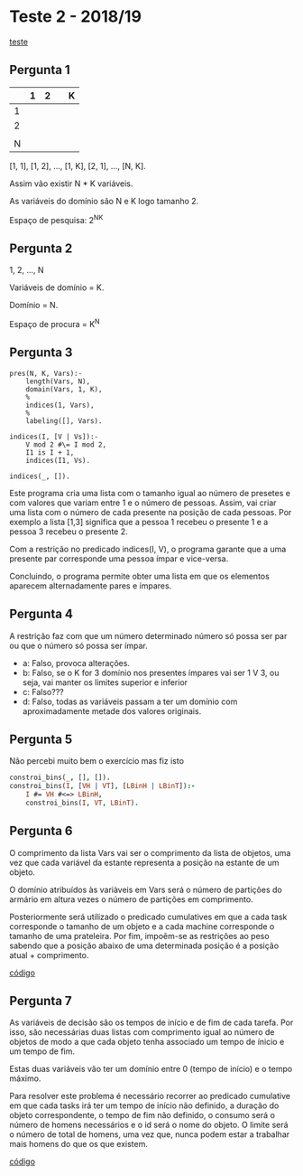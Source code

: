# Teste 2 - 2018/19

[teste](https://drive.google.com/drive/folders/1MngkqQ8Iqumq8xZteWe61fOYSOQFKg4N)

## Pergunta 1

| |1|2| |K|
|-|-|-|-|-|
|1| | | | |
|2| | | | |
| | | | | |
|N| | | | |

[1, 1], [1, 2], ..., [1, K], [2, 1], ..., [N, K].

Assim vão existir N * K variáveis.

As variáveis do domínio são N e K logo tamanho 2.

Espaço de pesquisa: 2<sup>NK</sup>

## Pergunta 2

1, 2, ..., N

Variáveis de domínio = K.

Domínio = N.

Espaço de procura = K<sup>N</sup>

## Pergunta 3

```
pres(N, K, Vars):-
	length(Vars, N),
	domain(Vars, 1, K),
	%
	indices(1, Vars),
	%
	labeling([], Vars).

indices(I, [V | Vs]):-
	V mod 2 #\= I mod 2,
	I1 is I + 1,
	indices(I1, Vs).

indices(_, []).
```
Este programa cria uma lista com o tamanho igual ao número de presetes e com valores que variam entre 1 e o número de pessoas. Assim, vai criar uma lista com o número de cada presente na posição de cada pessoas. Por exemplo a lista [1,3] significa que a pessoa 1 recebeu o presente 1 e a pessoa 3 recebeu o presente 2.

Com a restrição no predicado indices(I, V), o programa garante que a uma presente par corresponde uma pessoa ímpar e vice-versa.

Concluindo, o programa permite obter uma lista em que os elementos aparecem alternadamente pares e ímpares.

## Pergunta 4

A restrição faz com que um número determinado número só possa ser par ou que o número só possa ser ímpar.
- a: Falso, provoca alterações.
- b: Falso, se o K for 3 domínio nos presentes ímpares vai ser 1 V 3, ou seja, vai manter os limites superior e inferior
- c: Falso???
- d: Falso, todas as variáveis passam a ter um domínio com aproximadamente metade dos valores originais.

## Pergunta 5

Não percebi muito bem o exercício mas fiz isto
```prolog
constroi_bins(_, [], []).
constroi_bins(I, [VH | VT], [LBinH | LBinT]):-
	I #= VH #<=> LBinH,
	constroi_bins(I, VT, LBinT).
```

## Pergunta 6

O comprimento da lista Vars vai ser o comprimento da lista de objetos, uma vez que cada variável da estante representa a posição na estante de um objeto.

O domínio atribuídos às variàveis em Vars será o número de partições do armário em altura vezes o número de partições em comprimento.

Posteriormente será utilizado o predicado cumulatives em que a cada task corresponde o tamanho de um objeto e a cada machine corresponde o tamanho de uma prateleira. Por fim, impoẽm-se as restrições ao peso sabendo que a posição abaixo de uma determinada posição é a posição atual + comprimento.

[código](resolucao.pl#L36)

## Pergunta 7

As variáveis de decisão são os tempos de início e de fim de cada tarefa. Por isso, são necessárias duas listas com comprimento igual ao número de objetos de modo a que cada objeto tenha associado um tempo de ínicio e um tempo de fim.

Estas duas variáveis vão ter um domínio entre 0 (tempo de início) e o tempo máximo.

Para resolver este problema é necessário recorrer ao predicado cumulative em que cada tasks irá ter um tempo de início não definido, a duração do objeto correspondente, o tempo de fim não definido, o consumo será o número de homens necessários e o id será o nome do objeto. O limite será o número de total de homens, uma vez que, nunca podem estar a trabalhar mais homens do que os que existem.

[código](resolucao.pl#L100)